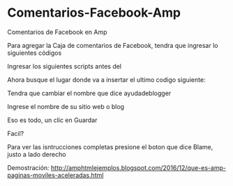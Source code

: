 # Comentarios-Facebook-Amp
Comentarios de Facebook en Amp

Para agregar la Caja de comentarios de Facebook, tendra que ingresar lo siguientes códigos

Ingresar los siguientes scripts antes del </head>

<script async src="https://cdn.ampproject.org/v0.js"></script>
<script async custom-element="amp-facebook" src="https://cdn.ampproject.org/v0/amp-facebook-0.1.js"></script>
<script async custom-element="amp-iframe" src="https://cdn.ampproject.org/v0/amp-iframe-0.1.js"></script>

Ahora busque el lugar donde va a insertar el ultimo codigo siguiente:

<amp-iframe allowfullscreen="" frameborder="0" height="300" layout="responsive" sandbox="allow-scripts allow-same-origin allow-popups" src="https://cdn.rawgit.com/Luis-Chavez/Comentarios-Facebook-Amp/master/.html?page=ayudadeblogger" width="500">
  </amp-iframe>
  
Tendra que cambiar el nombre que dice ayudadeblogger

Ingrese el nombre de su sitio web o blog

Eso es todo, un clic en Guardar

Facil?

Para ver las isntrucciones completas presione el boton que dice Blame, justo a lado derecho 

Demostración: http://amphtmlejemplos.blogspot.com/2016/12/que-es-amp-paginas-moviles-aceleradas.html


  
  
